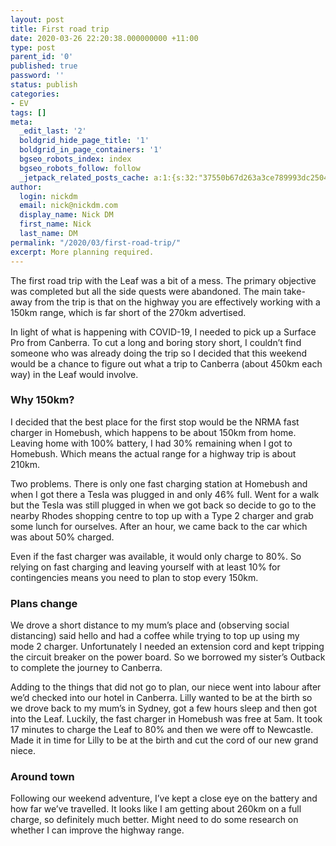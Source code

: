 ```yaml
---
layout: post
title: First road trip
date: 2020-03-26 22:20:38.000000000 +11:00
type: post
parent_id: '0'
published: true
password: ''
status: publish
categories:
- EV
tags: []
meta:
  _edit_last: '2'
  boldgrid_hide_page_title: '1'
  boldgrid_in_page_containers: '1'
  bgseo_robots_index: index
  bgseo_robots_follow: follow
  _jetpack_related_posts_cache: a:1:{s:32:"37550b67d263a3ce789993dc25046c5f";a:2:{s:7:"expires";i:1670722505;s:7:"payload";a:6:{i:0;a:1:{s:2:"id";i:944;}i:1;a:1:{s:2:"id";i:1056;}i:2;a:1:{s:2:"id";i:638;}i:3;a:1:{s:2:"id";i:998;}i:4;a:1:{s:2:"id";i:782;}i:5;a:1:{s:2:"id";i:17;}}}}
author:
  login: nickdm
  email: nick@nickdm.com
  display_name: Nick DM
  first_name: Nick
  last_name: DM
permalink: "/2020/03/first-road-trip/"
excerpt: More planning required.
---
```

The first road trip with the Leaf was a bit of a mess. The primary objective was completed but all the side quests were abandoned. The main take-away from the trip is that on the highway you are effectively working with a 150km range, which is far short of the 270km advertised.

In light of what is happening with COVID-19, I needed to pick up a Surface Pro from Canberra. To cut a long and boring story short, I couldn’t find someone who was already doing the trip so I decided that this weekend would be a chance to figure out what a trip to Canberra (about 450km each way) in the Leaf would involve.

### Why 150km?

I decided that the best place for the first stop would be the NRMA fast charger in Homebush, which happens to be about 150km from home. Leaving home with 100% battery, I had 30% remaining when I got to Homebush. Which means the actual range for a highway trip is about 210km.

Two problems. There is only one fast charging station at Homebush and when I got there a Tesla was plugged in and only 46% full. Went for a walk but the Tesla was still plugged in when we got back so decide to go to the nearby Rhodes shopping centre to top up with a Type 2 charger and grab some lunch for ourselves. After an hour, we came back to the car which was about 50% charged.

Even if the fast charger was available, it would only charge to 80%. So relying on fast charging and leaving yourself with at least 10% for contingencies means you need to plan to stop every 150km.

### Plans change

We drove a short distance to my mum’s place and (observing social distancing) said hello and had a coffee while trying to top up using my mode 2 charger. Unfortunately I needed an extension cord and kept tripping the circuit breaker on the power board. So we borrowed my sister’s Outback to complete the journey to Canberra.

Adding to the things that did not go to plan, our niece went into labour after we’d checked into our hotel in Canberra. Lilly wanted to be at the birth so we drove back to my mum’s in Sydney, got a few hours sleep and then got into the Leaf. Luckily, the fast charger in Homebush was free at 5am. It took 17 minutes to charge the Leaf to 80% and then we were off to Newcastle. Made it in time for Lilly to be at the birth and cut the cord of our new grand niece.

### Around town

Following our weekend adventure, I’ve kept a close eye on the battery and how far we’ve travelled. It looks like I am getting about 260km on a full charge, so definitely much better. Might need to do some research on whether I can improve the highway range.
